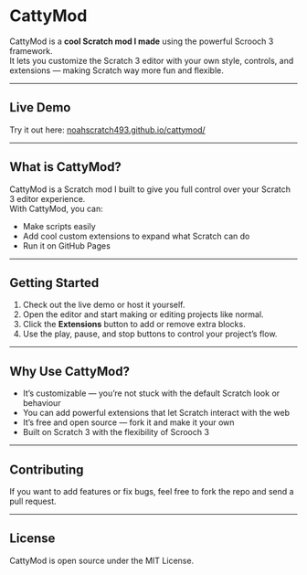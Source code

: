 # CattyMod

CattyMod is a **cool Scratch mod I made** using the powerful Scrooch 3 framework.  
It lets you customize the Scratch 3 editor with your own style, controls, and extensions — making Scratch way more fun and flexible.

---

## Live Demo  
Try it out here: [noahscratch493.github.io/cattymod/](https://noahscratch493.github.io/cattymod/)

---

## What is CattyMod?

CattyMod is a Scratch mod I built to give you full control over your Scratch 3 editor experience.  
With CattyMod, you can:

- Make scripts easily  
- Add cool custom extensions to expand what Scratch can do  
- Run it on GitHub Pages  

---

## Getting Started

1. Check out the live demo or host it yourself.  
2. Open the editor and start making or editing projects like normal.  
3. Click the **Extensions** button to add or remove extra blocks.  
4. Use the play, pause, and stop buttons to control your project’s flow.

---

## Why Use CattyMod?

- It’s customizable — you’re not stuck with the default Scratch look or behaviour  
- You can add powerful extensions that let Scratch interact with the web  
- It’s free and open source — fork it and make it your own  
- Built on Scratch 3 with the flexibility of Scrooch 3  

---

## Contributing

If you want to add features or fix bugs, feel free to fork the repo and send a pull request.

---

## License

CattyMod is open source under the MIT License.

